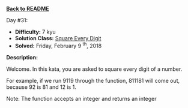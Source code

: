 ﻿<a href=https://github.com/hlais/Kata---a---Day><b>Back to README</b><a>

Day #31: 

* <b>Difficulty:</b> 7 kyu
* <b>Solution Class:</b> [Square Every Digit](Square%20Every%20Digit.cs)
* <b>Solved:</b> Friday, February 9 <sup>th</sup>, 2018

<b>Description:</b>

Welcome. In this kata, you are asked to square every digit of a number.

For example, if we run 9119 through the function, 811181 will come out, because 92 is 81 and 12 is 1.

Note: The function accepts an integer and returns an integer
